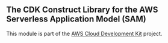 ## The CDK Construct Library for the AWS Serverless Application Model (SAM)
This module is part of the [AWS Cloud Development Kit](https://github.com/awslabs/aws-cdk) project.
